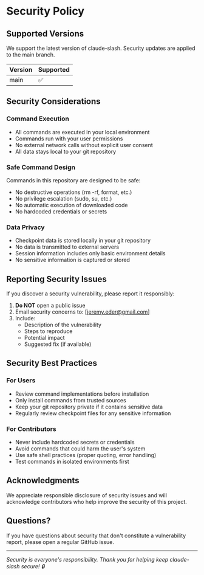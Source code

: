 # Security Policy

## Supported Versions

We support the latest version of claude-slash. Security updates are applied to the main branch.

| Version | Supported          |
| ------- | ------------------ |
| main    | :white_check_mark: |

## Security Considerations

### Command Execution
- All commands are executed in your local environment
- Commands run with your user permissions
- No external network calls without explicit user consent
- All data stays local to your git repository

### Safe Command Design
Commands in this repository are designed to be safe:
- No destructive operations (rm -rf, format, etc.)
- No privilege escalation (sudo, su, etc.)
- No automatic execution of downloaded code
- No hardcoded credentials or secrets

### Data Privacy
- Checkpoint data is stored locally in your git repository
- No data is transmitted to external servers
- Session information includes only basic environment details
- No sensitive information is captured or stored

## Reporting Security Issues

If you discover a security vulnerability, please report it responsibly:

1. **Do NOT** open a public issue
2. Email security concerns to: [jeremy.eder@gmail.com]
3. Include:
   - Description of the vulnerability
   - Steps to reproduce
   - Potential impact
   - Suggested fix (if available)

## Security Best Practices

### For Users
- Review command implementations before installation
- Only install commands from trusted sources
- Keep your git repository private if it contains sensitive data
- Regularly review checkpoint files for any sensitive information

### For Contributors
- Never include hardcoded secrets or credentials
- Avoid commands that could harm the user's system
- Use safe shell practices (proper quoting, error handling)
- Test commands in isolated environments first

## Acknowledgments

We appreciate responsible disclosure of security issues and will acknowledge contributors who help improve the security of this project.

## Questions?

If you have questions about security that don't constitute a vulnerability report, please open a regular GitHub issue.

---

*Security is everyone's responsibility. Thank you for helping keep claude-slash secure! 🔒*
